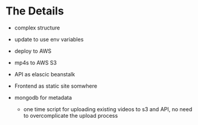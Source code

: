# The Details

- complex structure
- update to use env variables
- deploy to AWS

- mp4s to AWS S3
- API as elascic beanstalk
- Frontend as static site somwhere
- mongodb for metadata
  - one time script for uploading existing videos to s3 and API, no need to overcomplicate the upload process
